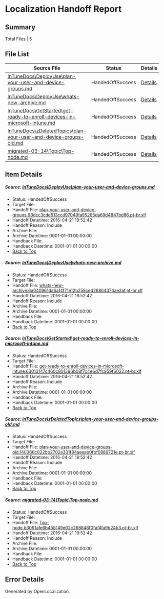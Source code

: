 # <a name='report-top'></a> Localization Handoff Report

## Summary
 Total Files | 5

## File List
 Source File | Status | Details 
 ----------- | ------ | ------- 
 [InTuneDocs\DeployUse\plan-your-user-and-device-groups.md](https://github.com/Microsoft/IntuneDocs-pr/blob/03896270f3c0e48e445d6df1c8846d0cf0b4571f/InTuneDocs/DeployUse/plan-your-user-and-device-groups.md) | HandedOffSuccess | [Details](#6983853d4cd548473e66053fc3335ad0cbaf03b0242)
 [InTuneDocs\DeployUse\whats-new-archive.md](https://github.com/Microsoft/IntuneDocs-pr/blob/03896270f3c0e48e445d6df1c8846d0cf0b4571f/InTuneDocs/DeployUse/whats-new-archive.md) | HandedOffSuccess | [Details](#0625d00583e3778c808746d2938344349dcc9a1e290)
 [InTuneDocs\GetStarted\get-ready-to-enroll-devices-in-microsoft-intune.md](https://github.com/Microsoft/IntuneDocs-pr/blob/03896270f3c0e48e445d6df1c8846d0cf0b4571f/InTuneDocs/GetStarted/get-ready-to-enroll-devices-in-microsoft-intune.md) | HandedOffSuccess | [Details](#c34ffe0a1881b8b1c3f2cf453b76ee8c5fe9173a507)
 [InTuneDocs\zDeletedTopics\plan-your-user-and-device-groups-old.md](https://github.com/Microsoft/IntuneDocs-pr/blob/03896270f3c0e48e445d6df1c8846d0cf0b4571f/InTuneDocs/zDeletedTopics/plan-your-user-and-device-groups-old.md) | HandedOffSuccess | [Details](#c69e2b425499d554a9b12d5154f6be19894ea8ed1496)
 [migrated-03-14\Topic\Top-node.md](https://github.com/Microsoft/IntuneDocs-pr/blob/109448161b2c13bc2c5ef6ea43b01b4a84dc0853/migrated-03-14/Topic/Top-node.md) | HandedOffSuccess | [Details](#ddb5382863438558c6f979c03c261bb061b3de5a2211)

## Item Details
##### <a name='6983853d4cd548473e66053fc3335ad0cbaf03b0242'></a> Source: [InTuneDocs\DeployUse\plan-your-user-and-device-groups.md](https://github.com/Microsoft/IntuneDocs-pr/blob/03896270f3c0e48e445d6df1c8846d0cf0b4571f/InTuneDocs/DeployUse/plan-your-user-and-device-groups.md)
* Status: HandedOffSuccess
* Target File: 
* Handoff File: [plan-your-user-and-device-groups.98dcc3cde513ccd97049fa95265da69d4847bd86.pt-br.xlf](https://github.com/Microsoft/EM.handoff/blob/c9ce4057d9f124ae4af18f976a6024a570307b68/ol-handoff/Microsoft/IntuneDocs-pr.pt-br/master/plan-your-user-and-device-groups.98dcc3cde513ccd97049fa95265da69d4847bd86.pt-br.xlf)
* Handoff Datetime: 2016-04-21 19:52:42
* Handoff Reason: Include
* Archive File: 
* Archive Datetime: 0001-01-01 00:00:00
* Handback File: 
* Handback Datetime: 0001-01-01 00:00:00
* [Back to Top](#report-top)

##### <a name='0625d00583e3778c808746d2938344349dcc9a1e290'></a> Source: [InTuneDocs\DeployUse\whats-new-archive.md](https://github.com/Microsoft/IntuneDocs-pr/blob/03896270f3c0e48e445d6df1c8846d0cf0b4571f/InTuneDocs/DeployUse/whats-new-archive.md)
* Status: HandedOffSuccess
* Target File: 
* Handoff File: [whats-new-archive.6a040961da6a14f71e12b258ced28864374ae2af.pt-br.xlf](https://github.com/Microsoft/EM.handoff/blob/c9ce4057d9f124ae4af18f976a6024a570307b68/ol-handoff/Microsoft/IntuneDocs-pr.pt-br/master/whats-new-archive.6a040961da6a14f71e12b258ced28864374ae2af.pt-br.xlf)
* Handoff Datetime: 2016-04-21 19:52:42
* Handoff Reason: Include
* Archive File: 
* Archive Datetime: 0001-01-01 00:00:00
* Handback File: 
* Handback Datetime: 0001-01-01 00:00:00
* [Back to Top](#report-top)

##### <a name='c34ffe0a1881b8b1c3f2cf453b76ee8c5fe9173a507'></a> Source: [InTuneDocs\GetStarted\get-ready-to-enroll-devices-in-microsoft-intune.md](https://github.com/Microsoft/IntuneDocs-pr/blob/03896270f3c0e48e445d6df1c8846d0cf0b4571f/InTuneDocs/GetStarted/get-ready-to-enroll-devices-in-microsoft-intune.md)
* Status: HandedOffSuccess
* Target File: 
* Handoff File: [get-ready-to-enroll-devices-in-microsoft-intune.63013147c460c801396b08f7c4e6d7fc959f6032.pt-br.xlf](https://github.com/Microsoft/EM.handoff/blob/c9ce4057d9f124ae4af18f976a6024a570307b68/ol-handoff/Microsoft/IntuneDocs-pr.pt-br/master/get-ready-to-enroll-devices-in-microsoft-intune.63013147c460c801396b08f7c4e6d7fc959f6032.pt-br.xlf)
* Handoff Datetime: 2016-04-21 19:52:42
* Handoff Reason: Include
* Archive File: 
* Archive Datetime: 0001-01-01 00:00:00
* Handback File: 
* Handback Datetime: 0001-01-01 00:00:00
* [Back to Top](#report-top)

##### <a name='c69e2b425499d554a9b12d5154f6be19894ea8ed1496'></a> Source: [InTuneDocs\zDeletedTopics\plan-your-user-and-device-groups-old.md](https://github.com/Microsoft/IntuneDocs-pr/blob/03896270f3c0e48e445d6df1c8846d0cf0b4571f/InTuneDocs/zDeletedTopics/plan-your-user-and-device-groups-old.md)
* Status: HandedOffSuccess
* Target File: 
* Handoff File: [plan-your-user-and-device-groups-old.140366c022bb2702a331f84aeeab0fbf0886721e.pt-br.xlf](https://github.com/Microsoft/EM.handoff/blob/c9ce4057d9f124ae4af18f976a6024a570307b68/ol-handoff/Microsoft/IntuneDocs-pr.pt-br/master/plan-your-user-and-device-groups-old.140366c022bb2702a331f84aeeab0fbf0886721e.pt-br.xlf)
* Handoff Datetime: 2016-04-21 19:52:42
* Handoff Reason: Include
* Archive File: 
* Archive Datetime: 0001-01-01 00:00:00
* Handback File: 
* Handback Datetime: 0001-01-01 00:00:00
* [Back to Top](#report-top)

##### <a name='ddb5382863438558c6f979c03c261bb061b3de5a2211'></a> Source: [migrated-03-14\Topic\Top-node.md](https://github.com/Microsoft/IntuneDocs-pr/blob/109448161b2c13bc2c5ef6ea43b01b4a84dc0853/migrated-03-14/Topic/Top-node.md)
* Status: HandedOffSuccess
* Target File: 
* Handoff File: [Top-node.b3091afe6b458149e02c268848f0faf4fa9b24b3.pt-br.xlf](https://github.com/Microsoft/EM.handoff/blob/c9ce4057d9f124ae4af18f976a6024a570307b68/ol-handoff/Microsoft/IntuneDocs-pr.pt-br/master/Top-node.b3091afe6b458149e02c268848f0faf4fa9b24b3.pt-br.xlf)
* Handoff Datetime: 2016-04-21 19:52:42
* Handoff Reason: Include
* Archive File: 
* Archive Datetime: 0001-01-01 00:00:00
* Handback File: 
* Handback Datetime: 0001-01-01 00:00:00
* [Back to Top](#report-top)


## Error Details

Generated by OpenLocalization.
